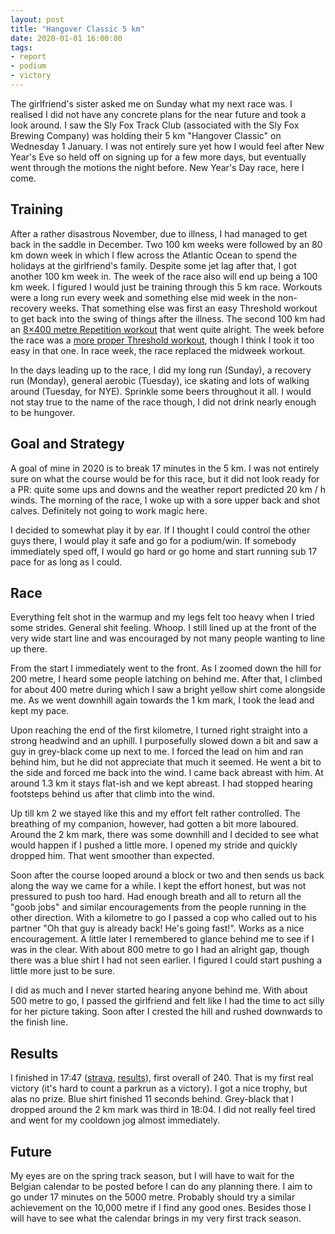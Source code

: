 ```yaml
---
layout: post
title: "Hangover Classic 5 km"
date: 2020-01-01 16:00:00
tags:
- report
- podium
- victory
---
```


The girlfriend's sister asked me on Sunday what my next race was. I realised I
did not have any concrete plans for the near future and took a look around. I
saw the Sly Fox Track Club (associated with the Sly Fox Brewing Company) was
holding their 5 km "Hangover Classic" on Wednesday 1 January. I was not
entirely sure yet how I would feel after New Year's Eve so held off on signing
up for a few more days, but eventually went through the motions the night
before. New Year's Day race, here I come.

## Training

After a rather disastrous November, due to illness, I had managed to get back
in the saddle in December. Two 100 km weeks were followed by an 80 km down week
in which I flew across the Atlantic Ocean to spend the holidays at the
girlfriend's family. Despite some jet lag after that, I got another 100 km week
in. The week of the race also will end up being a 100 km week. I figured I
would just be training through this 5 km race. Workouts were a long run every
week and something else mid week in the non-recovery weeks. That something else
was first an easy Threshold workout to get back into the swing of things after
the illness. The second 100 km had an [8×400 metre Repetition
workout][strava-8x400] that went quite alright. The week before the race was a
[more proper Threshold workout][strava-threshold], though I think I took it too
easy in that one. In race week, the race replaced the midweek workout.

In the days leading up to the race, I did my long run (Sunday), a recovery run
(Monday), general aerobic (Tuesday), ice skating and lots of walking around
(Tuesday, for NYE). Sprinkle some beers throughout it all. I would not stay
true to the name of the race though, I did not drink nearly enough to be
hungover.

## Goal and Strategy

A goal of mine in 2020 is to break 17 minutes in the 5 km. I was not entirely
sure on what the course would be for this race, but it did not look ready for a
PR: quite some ups and downs and the weather report predicted 20 km / h winds.
The morning of the race, I woke up with a sore upper back and shot calves.
Definitely not going to work magic here.

I decided to somewhat play it by ear. If I thought I could control the other
guys there, I would play it safe and go for a podium/win. If somebody
immediately sped off, I would go hard or go home and start running sub 17 pace
for as long as I could.

## Race

Everything felt shot in the warmup and my legs felt too heavy when I tried some
strides. General shit feeling. Whoop. I still lined up at the front of the very
wide start line and was encouraged by not many people wanting to line up there.

From the start I immediately went to the front. As I zoomed down the hill for
200 metre, I heard some people latching on behind me. After that, I climbed for
about 400 metre during which I saw a bright yellow shirt come alongside me. As
we went downhill again towards the 1 km mark, I took the lead and kept my pace.

Upon reaching the end of the first kilometre, I turned right straight into a
strong headwind and an uphill. I purposefully slowed down a bit and saw a guy
in grey-black come up next to me. I forced the lead on him and ran behind him,
but he did not appreciate that much it seemed. He went a bit to the side and
forced me back into the wind. I came back abreast with him. At around 1.3 km it
stays flat-ish and we kept abreast. I had stopped hearing footsteps behind us
after that climb into the wind.

Up till km 2 we stayed like this and my effort felt rather controlled. The
breathing of my companion, however, had gotten a bit more laboured. Around the
2 km mark, there was some downhill and I decided to see what would happen if I
pushed a little more. I opened my stride and quickly dropped him. That went
smoother than expected.

Soon after the course looped around a block or two and then sends us back along
the way we came for a while. I kept the effort honest, but was not pressured to
push too hard. Had enough breath and all to return all the "goob jobs" and
similar encouragements from the people running in the other direction. With a
kilometre to go I passed a cop who called out to his partner "Oh that guy is
already back! He's going fast!". Works as a nice encouragement. A little later
I remembered to glance behind me to see if I was in the clear. With about 800
metre to go I had an alright gap, though there was a blue shirt I had not seen
earlier. I figured I could start pushing a little more just to be sure.

I did as much and I never started hearing anyone behind me. With about 500
metre to go, I passed the girlfriend and felt like I had the time to act silly
for her picture taking. Soon after I crested the hill and rushed downwards to
the finish line.

## Results

I finished in 17:47 ([strava], [results]), first overall of 240. That is my
first real victory (it's hard to count a parkrun as a victory). I got a nice
trophy, but alas no prize. Blue shirt finished 11 seconds behind. Grey-black
that I dropped around the 2 km mark was third in 18:04. I did not really feel
tired and went for my cooldown jog almost immediately.

## Future

My eyes are on the spring track season, but I will have to wait for the Belgian
calendar to be posted before I can do any planning there. I aim to go under 17
minutes on the 5000 metre. Probably should try a similar achievement on the
10,000 metre if I find any good ones. Besides those I will have to see what the
calendar brings in my very first track season.

[strava-8x400]: https://www.strava.com/activities/2926754599
[strava-threshold]: https://www.strava.com/activities/2955773020
[results]: https://runsignup.com/Race/Results/82010/
[strava]: https://www.strava.com/activities/2973570381
